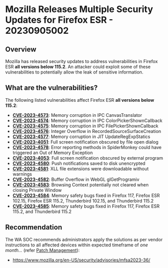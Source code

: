 # Mozilla Releases Multiple Security Updates for Firefox ESR - 20230905002

## Overview

Mozilla has released security updates to address vulnerabilities in Firefox ESR **all versions below 115.2**. An attacker could exploit some of these vulnerabilities to potentially allow the leak of sensitive information.

## What are the vulnerabilities?

The following listed vulnerabilities affect Firefox ESR **all versions below 115.2**:

- [**CVE-2023-4573**](https://nvd.nist.gov/vuln/detail/CVE-2023-4573): Memory corruption in IPC CanvasTranslator
- [**CVE-2023-4574**](https://nvd.nist.gov/vuln/detail/CVE-2023-4574): Memory corruption in IPC ColorPickerShownCallback
- [**CVE-2023-4575**](https://nvd.nist.gov/vuln/detail/CVE-2023-4575): Memory corruption in IPC FilePickerShownCallback
- [**CVE-2023-4576**](https://nvd.nist.gov/vuln/detail/CVE-2023-4576): Integer Overflow in RecordedSourceSurfaceCreation
- [**CVE-2023-4577**](https://nvd.nist.gov/vuln/detail/CVE-2023-4577): Memory corruption in JIT UpdateRegExpStatics
- [**CVE-2023-4051**](https://nvd.nist.gov/vuln/detail/CVE-2023-4051): Full screen notification obscured by file open dialog
- [**CVE-2023-4578**](https://nvd.nist.gov/vuln/detail/CVE-2023-4578): Error reporting methods in SpiderMonkey could have triggered an Out of Memory Exception
- [**CVE-2023-4053**](https://nvd.nist.gov/vuln/detail/CVE-2023-4053): Full screen notification obscured by external program
- [**CVE-2023-4580**](https://nvd.nist.gov/vuln/detail/CVE-2023-4580): Push notifications saved to disk unencrypted
- [**CVE-2023-4581**](https://nvd.nist.gov/vuln/detail/CVE-2023-4581): XLL file extensions were downloadable without warnings
- [**CVE-2023-4582**](https://nvd.nist.gov/vuln/detail/CVE-2023-4582): Buffer Overflow in WebGL glGetProgramiv
- [**CVE-2023-4583**](https://nvd.nist.gov/vuln/detail/CVE-2023-4583): Browsing Context potentially not cleared when closing Private Window
- [**CVE-2023-4584**](https://nvd.nist.gov/vuln/detail/CVE-2023-4584): Memory safety bugs fixed in Firefox 117, Firefox ESR 102.15, Firefox ESR 115.2, Thunderbird 102.15, and Thunderbird 115.2
- [**CVE-2023-4585**](https://nvd.nist.gov/vuln/detail/CVE-2023-4585): Memory safety bugs fixed in Firefox 117, Firefox ESR 115.2, and Thunderbird 115.2

## Recommendation

The WA SOC recommends administrators apply the solutions as per vendor instructions to all affected devices within expected timeframe of *one month...* (refer [Patch Management](../guidelines/patch-management.md)):

- <https://www.mozilla.org/en-US/security/advisories/mfsa2023-36/>
